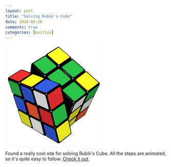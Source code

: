 ```yaml
---
layout: post
title: "Solving Rubik's Cube"
date: 2010-08-28
comments: true
categories: [puzzles]
---
```


![Rubik's Cube][img-rc]

Found a really cool site for solving Rubik's Cube. All the steps are animated, so it's quite easy to follow. [Check it out][guide].

[img-rc]: /images/rubiks-cube.png "Rubik's Cube"
[guide]: http://www.ryanheise.com/cube/beginner.html
